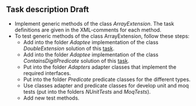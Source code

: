 ## Task description Draft ##

- Implement generic methods of the class *ArrayExtension*. The task definitions are given in the  XML-comments for each method.
- To test generic methods of the class ArrayExtension, follow these steps:
    - Add into the folder *Adaptee* implementation of the class *DoubleExtension* solution of this [task](https://gitlab.com/epam-autocode-tasks/ieee754/-/blob/master/IEEE754FormatTask/DoubleExtension.cs).
    - Add into the folder *Adaptee* implementation of the class *ContainsDigitPredicate* solution of this [task](https://gitlab.com/epam-autocode-tasks/filter-strategy/-/blob/master/FilterStrategyTask.Tests/PredicateImplementations/ContainsDigitPredicate.cs).
    - Put into the folder *Adapters* adapter classes that implement the required interfaces.
    - Put into the folder *Predicate* predicate classes for the different types.
    - Use classes adapter and predicate classes for develop unit and moq tests (put into the folders *NUnitTests* and *MoqTests*). 
    - Add new test methods.